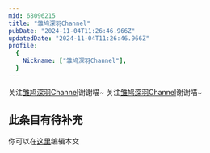 ```yaml
---
mid: 68096215
title: "雏鸠深羽Channel"
pubDate: "2024-11-04T11:26:46.966Z"
updatedDate: "2024-11-04T11:26:46.966Z"
profile:
  {
    Nickname: ["雏鸠深羽Channel"],
  }
---
```


关注[雏鸠深羽Channel](https://space.bilibili.com/68096215)谢谢喵~ 关注[雏鸠深羽Channel](https://space.bilibili.com/68096215)谢谢喵~

## 此条目有待补充
你可以在[这里](https://github.com/Yuhanawa/VTuber.ICU-Content/edit/master/v/雏鸠深羽Channel/index.md)编辑本文
